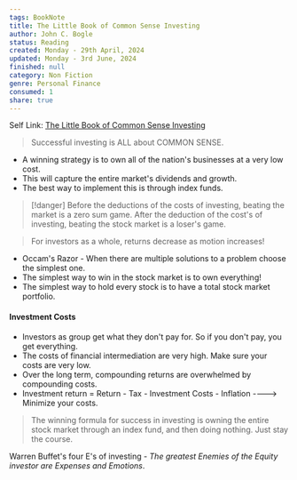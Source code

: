 ```yaml
---
tags: BookNote
title: The Little Book of Common Sense Investing
author: John C. Bogle
status: Reading
created: Monday - 29th April, 2024
updated: Monday - 3rd June, 2024
finished: null
category: Non Fiction
genre: Personal Finance
consumed: 1
share: true
---
```


Self Link: [The Little Book of Common Sense Investing](The%20Little%20Book%20of%20Common%20Sense%20Investing.md)

 > 
 > Successful investing is ALL about COMMON SENSE.

* A winning strategy is to own all of the nation's businesses at a very low cost.
* This will capture the entire market's dividends and growth.
* The best way to implement this is through index funds.

 > 
 > \[!danger\]
 > Before the deductions of the costs of investing, beating the market is a zero sum game. After the deduction of the cost's of investing, beating the stock market is a loser's game.

 > 
 > For investors as a whole, returns decrease as motion increases!

* Occam's Razor - When there are multiple solutions to a problem choose the simplest one.
* The simplest way to win in the stock market is to own everything!
* The simplest way to hold every stock is to have a total stock market portfolio.

#### Investment Costs

* Investors as group get what they don't pay for. So if you don't pay, you get everything.
* The costs of financial intermediation are very high. Make sure your costs are very low.
* Over the long term, compounding returns are overwhelmed by compounding costs.
* Investment return = Return - Tax - Investment Costs - Inflation ----> Minimize your costs.

 > 
 > The winning formula for success in investing is owning the entire stock market through an index fund, and then doing nothing. Just stay the course.

Warren Buffet's four E's of investing - *The greatest Enemies of the Equity investor are Expenses and Emotions*.
